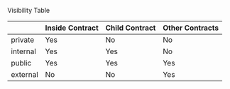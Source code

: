 Visibility Table

|          	| Inside Contract 	| Child Contract 	| Other Contracts 	|
|----------	|-----------------	|----------------	|-----------------	|
| private  	|       Yes       	|       No       	|        No       	|
| internal 	|       Yes       	|       Yes      	|        No       	|
| public   	|       Yes       	|       Yes      	|       Yes       	|
| external 	|        No       	|       No       	|       Yes       	|
